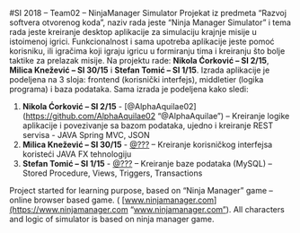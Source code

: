 #SI 2018 – Team02 – NinjaManager Simulator
Projekat iz predmeta “Razvoj softvera otvorenog koda”, naziv rada jeste “Ninja Manager Simulator”  i tema rada jeste kreiranje desktop aplikacije za simulaciju krajnje misije u istoimenoj igrici. Funkcionalnost i sama upotreba aplikacije jeste pomoć korisniku, ili igračima koji igraju igricu u formiranju tima i kreiranju što bolje taktike za prelazak misije. Na projektu rade: **Nikola Ćorković – SI 2/15**, **Milica Knežević – SI 30/15** i **Stefan Tomić – SI 1/15**. Izrada aplikacije je podeljena na 3 sloja: frontend (korisnički interfejs), middletier (logika programa) i baza podataka. Sama izrada je podeljena kako sledi: 
1. **Nikola Ćorković – SI 2/15** - [@AlphaAquilae02](https://github.com/AlphaAquilae02 “@AlphaAquilae”) – Kreiranje logike aplikacije i povezivanje sa bazom podataka, ujedno i kreiranje REST servisa - JAVA Spring MVC, JSON
2. **Milica Knežević – SI 30/15** - [@???](???) – Kreiranje korisničkog interfejsa koristeći JAVA FX tehnologiju
3. **Stefan Tomić – SI 1/15** - [@???](???) – Kreiranje baze podataka (MySQL) – Stored Procedure, Views, Triggers, Transactions

Project started for learning purpose, based on “Ninja Manager” game – online browser based game. ( [www.ninjamanager.com](https://www.ninjamanager.com “www.ninjamanager.com”). All characters and logic of simulator is based on ninja manager game.
